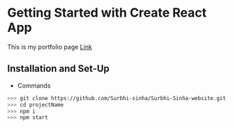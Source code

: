 # Getting Started with Create React App

This is my portfolio page [Link](https://surbhi-portfolio-beige.vercel.app/) 


## Installation and Set-Up

- Commands
```sh
>>> git clone https://github.com/Surbhi-sinha/Surbhi-Sinha-website.git
>>> cd projectName
>>> npm i
>>> npm start
```